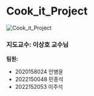# Cook_it_Project

![Cook_it_Project](C:\Users\makbo/image.png)


### 지도교수: 이상호 교수님

**팀원:**
- 2020158024 안병윤
- 2022150048 민종석
- 2022152053 이주석
